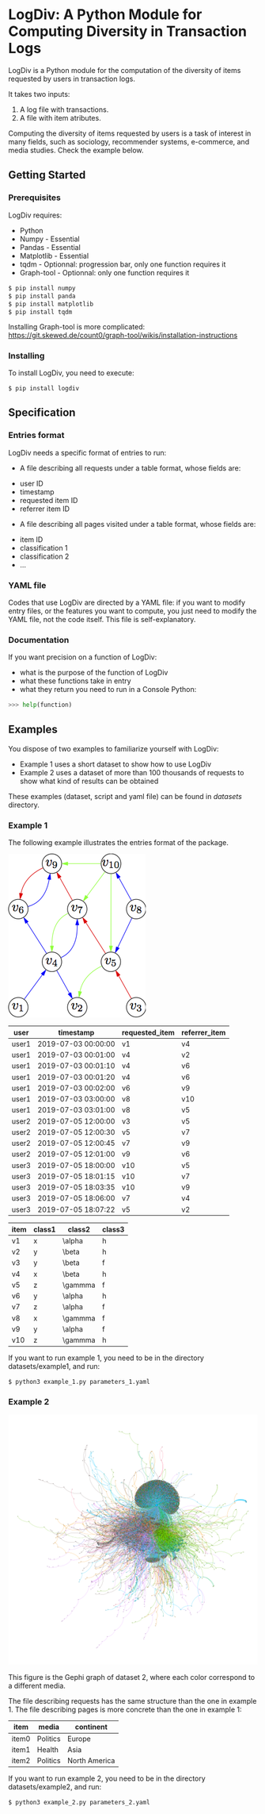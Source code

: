 # LogDiv: A Python Module for Computing Diversity in Transaction Logs

LogDiv is a Python module for the computation of the diversity of items requested by users in transaction logs.

It takes two inputs:

1) A log file with transactions.
2) A file with item atributes.

Computing the diversity of items requested by users is a task of interest in many fields, such as sociology, recommender systems, e-commerce, and media studies. Check the example below.

## Getting Started

### Prerequisites

LogDiv requires:

* Python
* Numpy - Essential
* Pandas - Essential
* Matplotlib - Essential
* tqdm - Optionnal: progression bar, only one function requires it
* Graph-tool - Optionnal: only one function requires it


```shell
$ pip install numpy
$ pip install panda
$ pip install matplotlib 
$ pip install tqdm 
```

Installing Graph-tool is more complicated: https://git.skewed.de/count0/graph-tool/wikis/installation-instructions

### Installing

To install LogDiv, you need to execute:

```shell
$ pip install logdiv
```

## Specification

### Entries format

LogDiv needs a specific format of entries to run:

- A file describing all requests under a table format, whose fields are:
* user ID
* timestamp
* requested item ID
* referrer item ID

- A file describing all pages visited under a table format, whose fields are:
* item ID
* classification 1 
* classification 2
* ...

### YAML file

Codes that use LogDiv are directed by a YAML file: if you want to modify entry files, or the features you want to compute, 
you just need to modify the YAML file, not the code itself.
This file is self-explanatory.

### Documentation

If you want precision on a function of LogDiv: 
* what is the purpose of the function of LogDiv
* what these functions take in entry
* what they return
you need to run in a Console Python:
```python
>>> help(function)
```

## Examples

You dispose of two examples to familiarize yourself with LogDiv:
* Example 1 uses a short dataset to show how to use LogDiv
* Example 2 uses a dataset of more than 100 thousands of requests to show what kind of results can be obtained

These examples (dataset, script and yaml file) can be found in *datasets* directory.

### Example 1
The following example illustrates the entries format of the package.

![](example.png)

|user |timestamp          |requested_item| referrer_item|
|-----|-------------------|--------------|-------------|
|user1|2019-07-03 00:00:00|v1            |v4           |
|user1|2019-07-03 00:01:00|v4            |v2           |
|user1|2019-07-03 00:01:10|v4            |v6           |
|user1|2019-07-03 00:01:20|v4            |v6           |
|user1|2019-07-03 00:02:00|v6            |v9           |
|user1|2019-07-03 03:00:00|v8            |v10          |
|user1|2019-07-03 03:01:00|v8            |v5           |
|user2|2019-07-05 12:00:00|v3            |v5           |
|user2|2019-07-05 12:00:30|v5            |v7           |
|user2|2019-07-05 12:00:45|v7            |v9           |
|user2|2019-07-05 12:01:00|v9            |v6           |
|user3|2019-07-05 18:00:00|v10           |v5           |
|user3|2019-07-05 18:01:15|v10           |v7           |
|user3|2019-07-05 18:03:35|v10           |v9           |
|user3|2019-07-05 18:06:00|v7            |v4           |
|user3|2019-07-05 18:07:22|v5            |v2           |

|item|class1  |class2  |class3 |
|----|--------|--------|-------|
|v1  |x       |\alpha  |h      |
|v2  |y       |\beta   |h      |
|v3  |y       |\beta   |f      |
|v4  |x       |\beta   |h      |
|v5  |z       |\gammma |f      |
|v6  |y       |\alpha  |h      |
|v7  |z       |\alpha  |f      |
|v8  |x       |\gammma |f      |
|v9  |y       |\alpha  |f      |
|v10 |z       |\gammma |h      |

If you want to run example 1, you need to be in the directory datasets/example1, and run:
```shell
$ python3 example_1.py parameters_1.yaml
```

### Example 2

![](example_2.png)

This figure is the Gephi graph of dataset 2, where each color correspond to a different media.

The file describing requests has the same structure than the one in example 1.
The file describing pages is more concrete than the one in example 1:

|item   |media   |continent    |
|-------|--------|-------------|
|item0  |Politics|Europe       |
|item1  |Health  |Asia         |
|item2  |Politics|North America|

If you want to run example 2, you need to be in the directory datasets/example2, and run:
```shell
$ python3 example_2.py parameters_2.yaml
```





